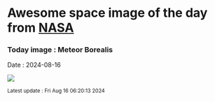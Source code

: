 
# Awesome space image of the day from [NASA](https://api.nasa.gov/)

### Today image : Meteor Borealis
Date : 2024-08-16

![](https://apod.nasa.gov/apod/image/2408/JZ8_3744Dain_1024c.jpg)

<small>Latest update : Fri Aug 16 06:20:13 2024</small>
        